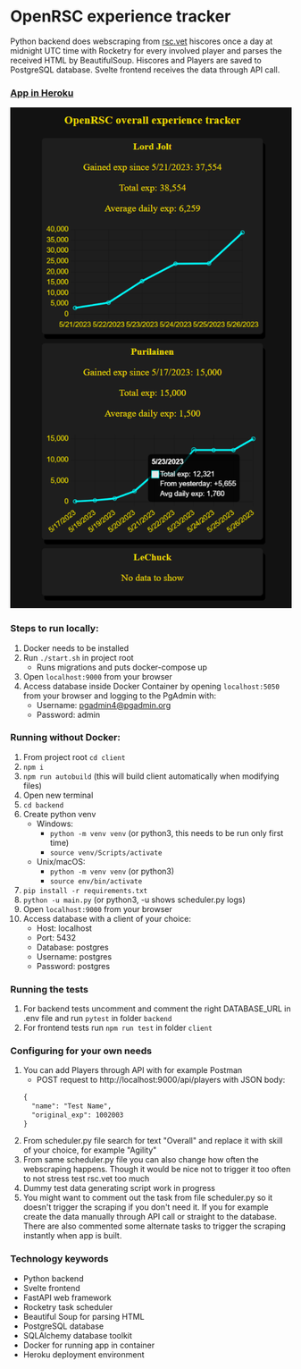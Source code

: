 # OpenRSC experience tracker

Python backend does webscraping from [rsc.vet](https://rsc.vet/) hiscores once a day at midnight UTC time with Rocketry for every involved player and parses the received HTML by BeautifulSoup. Hiscores and Players are saved to PostgreSQL database. Svelte frontend receives the data through API call.

### [App in Heroku](https://openrsc-exp-tracker.herokuapp.com/)

![Frontpage](/client/public/images/client.png)

### Steps to run locally:
1. Docker needs to be installed
2. Run `./start.sh` in project root
    - Runs migrations and puts docker-compose up
3. Open `localhost:9000` from your browser
4. Access database inside Docker Container by opening `localhost:5050` from your browser and logging to the PgAdmin with:
    - Username: pgadmin4@pgadmin.org
    - Password: admin

### Running without Docker:
1. From project root `cd client`
2. `npm i`
3. `npm run autobuild` (this will build client automatically when modifying files)
4. Open new terminal
5. `cd backend`
6. Create python venv
    - Windows:
        - `python -m venv venv` (or python3, this needs to be run only first time)
        - `source venv/Scripts/activate`
    - Unix/macOS:
        - `python -m venv venv` (or python3)
        - `source env/bin/activate`
7. `pip install -r requirements.txt`
8. `python -u main.py` (or python3, -u shows scheduler.py logs)
9. Open `localhost:9000` from your browser
10. Access database with a client of your choice:
    - Host: localhost
    - Port: 5432
    - Database: postgres
    - Username: postgres
    - Password: postgres

### Running the tests
1. For backend tests uncomment and comment the right DATABASE_URL in .env file and run `pytest` in folder `backend`
2. For frontend tests run `npm run test` in folder `client`

### Configuring for your own needs
1. You can add Players through API with for example Postman
    - POST request to http://localhost:9000/api/players with JSON body:
    ```
    {
      "name": "Test Name",
      "original_exp": 1002003
    }
    ```
2. From scheduler.py file search for text "Overall" and replace it with skill of your choice, for example "Agility"
3. From same scheduler.py file you can also change how often the webscraping happens. Though it would be nice not to trigger it too often to not stress test rsc.vet too much
4. Dummy test data generating script work in progress
5. You might want to comment out the task from file scheduler.py so it doesn't trigger the scraping if you don't need it. If you for example create the data manually through API call or straight to the database. There are also commented some alternate tasks to trigger the scraping instantly when app is built.

### Technology keywords
- Python backend
- Svelte frontend
- FastAPI web framework
- Rocketry task scheduler
- Beautiful Soup for parsing HTML
- PostgreSQL database
- SQLAlchemy database toolkit
- Docker for running app in container
- Heroku deployment environment